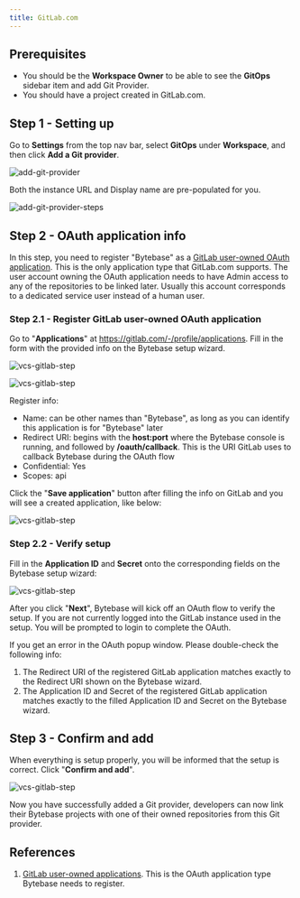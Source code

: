 ```yaml
---
title: GitLab.com
---
```


## Prerequisites

- You should be the **Workspace Owner** to be able to see the **GitOps** sidebar item and add Git Provider.
- You should have a project created in GitLab.com.

## Step 1 - Setting up

Go to **Settings** from the top nav bar, select **GitOps** under **Workspace**, and then click **Add a Git provider**.

![add-git-provider](/content/docs/vcs-integration/add-git-provider/add-git-provider.webp)

Both the instance URL and Display name are pre-populated for you.

![add-git-provider-steps](/content/docs/vcs-integration/add-git-provider/add-git-provider-gitlab-com-step1.webp)

## Step 2 - OAuth application info

<HintBlock type="warning">

In this step, you need to register "Bytebase" as a [GitLab user-owned OAuth application](https://docs.gitlab.com/ee/integration/oauth_provider.html#create-a-user-owned-application). This is the only application type
that GitLab.com supports. The user account owning the OAuth application needs to have Admin access to
any of the repositories to be linked later. Usually this account corresponds to a dedicated service user
instead of a human user.

</HintBlock>

### Step 2.1 - Register GitLab user-owned OAuth application

Go to "**Applications**" at https://gitlab.com/-/profile/applications. Fill in the form with the provided info on the Bytebase setup wizard.

![vcs-gitlab-step](/content/docs/vcs-integration/add-git-provider/add-git-provider-gitlab-com-step2.webp)

![vcs-gitlab-step](/content/docs/vcs-integration/add-git-provider/add-git-provider-gitlab-com-step3.webp)

Register info:

- Name: can be other names than "Bytebase", as long as you can identify this application is for "Bytebase" later
- Redirect URI: begins with the **host:port** where the Bytebase console is running, and followed by **/oauth/callback**. This is the URI GitLab uses to callback Bytebase during the OAuth flow
- Confidential: Yes
- Scopes: api

Click the "**Save application**" button after filling the info on GitLab and you will see a created application, like below:

![vcs-gitlab-step](/content/docs/vcs-integration/add-git-provider/add-git-provider-gitlab-com-step4.webp)

### Step 2.2 - Verify setup

Fill in the **Application ID** and **Secret** onto the corresponding fields on the Bytebase setup wizard:

![vcs-gitlab-step](/content/docs/vcs-integration/add-git-provider/add-git-provider-gitlab-com-step5.webp)

After you click "**Next**", Bytebase will kick off an OAuth flow to verify the setup. If you are not currently logged into the GitLab instance used in the setup. You will be prompted to login to complete the OAuth.

<HintBlock type="info">

If you get an error in the OAuth popup window. Please double-check the following info:

1. The Redirect URI of the registered GitLab application matches exactly to the Redirect URI shown on the Bytebase wizard.
2. The Application ID and Secret of the registered GitLab application matches exactly to
   the filled Application ID and Secret on the Bytebase wizard.

</HintBlock>

## Step 3 - Confirm and add

When everything is setup properly, you will be informed that the setup is correct. Click "**Confirm and add**".

![vcs-gitlab-step](/content/docs/vcs-integration/add-git-provider/add-git-provider-gitlab-com-step6.webp)

Now you have successfully added a Git provider, developers can now link their Bytebase projects with one of their owned repositories from this Git provider.

## References

1. [GitLab user-owned applications](https://docs.gitlab.com/ee/integration/oauth_provider.html#create-a-user-owned-application). This is the OAuth application type Bytebase needs to register.
